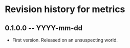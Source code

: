 # Revision history for metrics

## 0.1.0.0 -- YYYY-mm-dd

* First version. Released on an unsuspecting world.
